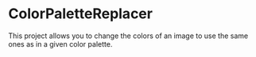 # ColorPaletteReplacer
This project allows you to change the colors of an image to use the same ones as in a given color palette.
